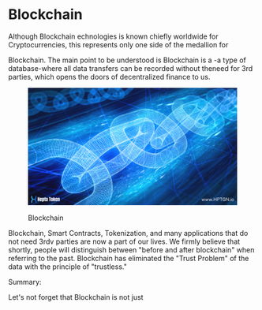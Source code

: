 # Blockchain

Although  Blockchain  echnologies is  known chiefly worldwide for Cryptocurrencies, this represents only one side of the medallion for

Blockchain. The main point to be understood is Blockchain is a -a type of database-where all data transfers  can  be  recorded  without  theneed  for  3rd parties, which opens the doors of decentralized finance to us.

<figure><img src="../.gitbook/assets/Hepta Token.png" alt=""><figcaption><p>Blockchain</p></figcaption></figure>

&#x20;

Blockchain, Smart Contracts, Tokenization, and many applications that do not need 3rdv parties  are  now a part  of our  lives. We firmly believe that shortly, people will distinguish   between  "before  and after  blockchain"   when  referring  to  the  past. Blockchain  has  eliminated  the  "Trust Problem"  of  the  data  with  the principle of "trustless."

&#x20;Summary:

Let's not forget that Blockchain is not just
